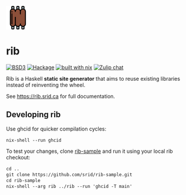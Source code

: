 <img width="64px" src="./assets/rib.svg">

# rib

[![BSD3](https://img.shields.io/badge/License-BSD-blue.svg)](https://en.wikipedia.org/wiki/BSD_License)
[![Hackage](https://img.shields.io/hackage/v/rib.svg)](https://hackage.haskell.org/package/rib)
[![built with nix](https://img.shields.io/badge/builtwith-nix-purple.svg)](https://builtwithnix.org)
[![Zulip chat](https://img.shields.io/badge/zulip-join_chat-brightgreen.svg)](https://funprog.zulipchat.com/#narrow/stream/218047-Rib)

Rib is a Haskell **static site generator** that aims to reuse existing libraries instead of reinventing the wheel.

See <https://rib.srid.ca> for full documentation.

## Developing rib

Use ghcid for quicker compilation cycles:

```
nix-shell --run ghcid
```

To test your changes, clone [rib-sample](https://github.com/srid/rib-sample) and run it using your local rib checkout:

```
cd ..
git clone https://github.com/srid/rib-sample.git
cd rib-sample
nix-shell --arg rib ../rib --run 'ghcid -T main'
```
